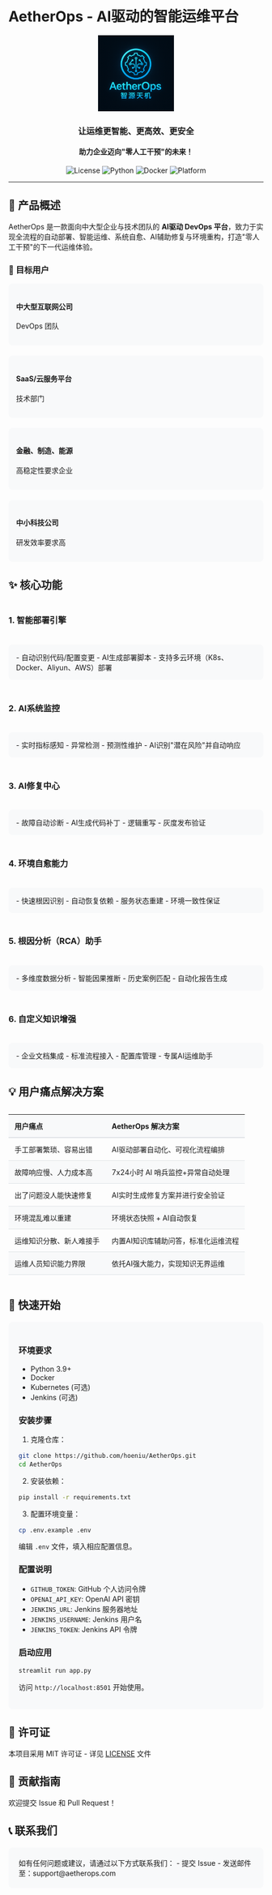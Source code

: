 # AetherOps - AI驱动的智能运维平台

<div align="center">
<img src="images/logo.png" alt="AetherOps Logo" width="150" height="150">

<h3>让运维更智能、更高效、更安全</h3>
<h4>助力企业迈向"零人工干预"的未来！</h4>

<div>
  <img src="https://img.shields.io/badge/license-MIT-blue.svg" alt="License">
  <img src="https://img.shields.io/badge/python-3.9+-blue.svg" alt="Python">
  <img src="https://img.shields.io/badge/docker-ready-blue.svg" alt="Docker">
  <img src="https://img.shields.io/badge/platform-linux%20%7C%20windows%20%7C%20macos-lightgrey" alt="Platform">
</div>
</div>

---

## 📖 产品概述

AetherOps 是一款面向中大型企业与技术团队的 **AI驱动 DevOps 平台**，致力于实现全流程的自动部署、智能运维、系统自愈、AI辅助修复与环境重构，打造"零人工干预"的下一代运维体验。

### 🎯 目标用户

<div style="display: flex; justify-content: space-between; flex-wrap: wrap; gap: 20px;">
  <div style="flex: 1; min-width: 250px; padding: 15px; background: #f8f9fa; border-radius: 8px;">
    <h4>中大型互联网公司</h4>
    <p>DevOps 团队</p>
  </div>
  <div style="flex: 1; min-width: 250px; padding: 15px; background: #f8f9fa; border-radius: 8px;">
    <h4>SaaS/云服务平台</h4>
    <p>技术部门</p>
  </div>
  <div style="flex: 1; min-width: 250px; padding: 15px; background: #f8f9fa; border-radius: 8px;">
    <h4>金融、制造、能源</h4>
    <p>高稳定性要求企业</p>
  </div>
  <div style="flex: 1; min-width: 250px; padding: 15px; background: #f8f9fa; border-radius: 8px;">
    <h4>中小科技公司</h4>
    <p>研发效率要求高</p>
  </div>
</div>

## ✨ 核心功能

<div style="display: grid; grid-template-columns: repeat(auto-fit, minmax(300px, 1fr)); gap: 20px; margin: 20px 0;">

### 1. 智能部署引擎
<div style="background: #f8f9fa; padding: 15px; border-radius: 8px;">
- 自动识别代码/配置变更
- AI生成部署脚本
- 支持多云环境（K8s、Docker、Aliyun、AWS）部署
</div>

### 2. AI系统监控
<div style="background: #f8f9fa; padding: 15px; border-radius: 8px;">
- 实时指标感知
- 异常检测
- 预测性维护
- AI识别"潜在风险"并自动响应
</div>

### 3. AI修复中心
<div style="background: #f8f9fa; padding: 15px; border-radius: 8px;">
- 故障自动诊断
- AI生成代码补丁
- 逻辑重写
- 灰度发布验证
</div>

### 4. 环境自愈能力
<div style="background: #f8f9fa; padding: 15px; border-radius: 8px;">
- 快速根因识别
- 自动恢复依赖
- 服务状态重建
- 环境一致性保证
</div>

### 5. 根因分析（RCA）助手
<div style="background: #f8f9fa; padding: 15px; border-radius: 8px;">
- 多维度数据分析
- 智能因果推断
- 历史案例匹配
- 自动化报告生成
</div>

### 6. 自定义知识增强
<div style="background: #f8f9fa; padding: 15px; border-radius: 8px;">
- 企业文档集成
- 标准流程接入
- 配置库管理
- 专属AI运维助手
</div>

</div>

## 💡 用户痛点解决方案

<div style="overflow-x: auto;">
<table style="width: 100%; border-collapse: collapse;">
<tr style="background: #f8f9fa;">
<th style="padding: 12px; text-align: left; border-bottom: 2px solid #dee2e6;">用户痛点</th>
<th style="padding: 12px; text-align: left; border-bottom: 2px solid #dee2e6;">AetherOps 解决方案</th>
</tr>
<tr>
<td style="padding: 12px; border-bottom: 1px solid #dee2e6;">手工部署繁琐、容易出错</td>
<td style="padding: 12px; border-bottom: 1px solid #dee2e6;">AI驱动部署自动化、可视化流程编排</td>
</tr>
<tr style="background: #f8f9fa;">
<td style="padding: 12px; border-bottom: 1px solid #dee2e6;">故障响应慢、人力成本高</td>
<td style="padding: 12px; border-bottom: 1px solid #dee2e6;">7x24小时 AI 哨兵监控+异常自动处理</td>
</tr>
<tr>
<td style="padding: 12px; border-bottom: 1px solid #dee2e6;">出了问题没人能快速修复</td>
<td style="padding: 12px; border-bottom: 1px solid #dee2e6;">AI实时生成修复方案并进行安全验证</td>
</tr>
<tr style="background: #f8f9fa;">
<td style="padding: 12px; border-bottom: 1px solid #dee2e6;">环境混乱难以重建</td>
<td style="padding: 12px; border-bottom: 1px solid #dee2e6;">环境状态快照 + AI自动恢复</td>
</tr>
<tr>
<td style="padding: 12px; border-bottom: 1px solid #dee2e6;">运维知识分散、新人难接手</td>
<td style="padding: 12px; border-bottom: 1px solid #dee2e6;">内置AI知识库辅助问答，标准化运维流程</td>
</tr>
<tr style="background: #f8f9fa;">
<td style="padding: 12px; border-bottom: 1px solid #dee2e6;">运维人员知识能力界限</td>
<td style="padding: 12px; border-bottom: 1px solid #dee2e6;">依托AI强大能力，实现知识无界运维</td>
</tr>
</table>
</div>

## 🚀 快速开始

<div style="background: #f8f9fa; padding: 20px; border-radius: 8px; margin: 20px 0;">

### 环境要求
- Python 3.9+
- Docker
- Kubernetes (可选)
- Jenkins (可选)

### 安装步骤
1. 克隆仓库：
```bash
git clone https://github.com/hoeniu/AetherOps.git
cd AetherOps
```

2. 安装依赖：
```bash
pip install -r requirements.txt
```

3. 配置环境变量：
```bash
cp .env.example .env
```
编辑 `.env` 文件，填入相应配置信息。

### 配置说明
- `GITHUB_TOKEN`: GitHub 个人访问令牌
- `OPENAI_API_KEY`: OpenAI API 密钥
- `JENKINS_URL`: Jenkins 服务器地址
- `JENKINS_USERNAME`: Jenkins 用户名
- `JENKINS_TOKEN`: Jenkins API 令牌

### 启动应用
```bash
streamlit run app.py
```
访问 `http://localhost:8501` 开始使用。

</div>

## 📝 许可证

本项目采用 MIT 许可证 - 详见 [LICENSE](LICENSE) 文件

## 🤝 贡献指南

欢迎提交 Issue 和 Pull Request！

## 📞 联系我们

<div style="background: #f8f9fa; padding: 20px; border-radius: 8px; margin: 20px 0;">
如有任何问题或建议，请通过以下方式联系我们：
- 提交 Issue
- 发送邮件至：support@aetherops.com
</div> 
